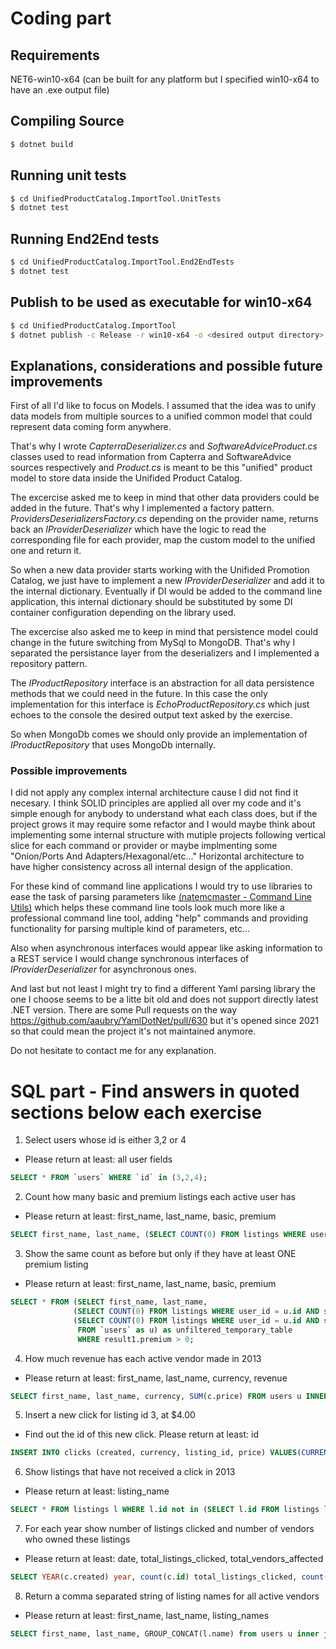 # **Coding part**

## Requirements

NET6-win10-x64 (can be built for any platform but I specified win10-x64 to have an .exe output file)

## Compiling Source

~~~bash
$ dotnet build 
~~~

## Running unit tests

~~~bash
$ cd UnifiedProductCatalog.ImportTool.UnitTests 
$ dotnet test
~~~

## Running End2End tests

~~~bash
$ cd UnifiedProductCatalog.ImportTool.End2EndTests 
$ dotnet test
~~~

## Publish to be used as executable for win10-x64

~~~bash
$ cd UnifiedProductCatalog.ImportTool 
$ dotnet publish -c Release -r win10-x64 -o <desired output directory>
~~~

## Explanations, considerations and possible future improvements

First of all I'd like to focus on Models.
I assumed that the idea was to unify data models from multiple sources to a unified common model that could represent data coming form anywhere. 

That's why I wrote *CapterraDeserializer.cs* and *SoftwareAdviceProduct.cs* classes used to read information from Capterra and SoftwareAdvice sources respectively and *Product.cs* is meant to be this "unified" product model to store data inside the Unifided Product Catalog.

The excercise asked me to keep in mind that other data providers could be added in the future. That's why I implemented a factory pattern. *ProvidersDeserializersFactory.cs* depending on the provider name, returns back an *IProviderDeserializer* which have the logic to read the corresponding file for each provider, map the custom model to the unified one and return it.

So when a new data provider starts working with the Unifided Promotion Catalog, we just have to implement a new *IProviderDeserializer* and add it to the internal dictionary. Eventually if DI would be added to the command line application, this internal dictionary should be substituted by some DI container configuration depending on the library used.

The excercise also asked me to keep in mind that persistence model could change in the future switching from MySql to MongoDB. That's why I separated the persistance layer from the deserializers and I implemented a repository pattern. 

The *IProductRepository* interface is an abstraction for all data persistence methods that we could need in the future. In this case the only implementation for this interface is *EchoProductRepository.cs* which just echoes to the console the desired output text asked by the exercise.

So when MongoDb comes we should only provide an implementation of *IProductRepository* that uses MongoDb internally.

### **Possible improvements**

I did not apply any complex internal architecture cause  I did not find it necesary. I think SOLID principles are applied all over my code and it's simple enough for anybody to understand what each class does, but if the project grows it may require some refactor and I would maybe think about implementing some internal structure with mutiple projects following vertical slice for each command or provider or maybe implmenting some "Onion/Ports And Adapters/Hexagonal/etc..." Horizontal architecture to have higher consistency across all internal design of the application.

For these kind of command line applications I would try to use libraries to ease the task of parsing parameters like [(natemcmaster - Command Line Utils)](https://github.com/natemcmaster/CommandLineUtils) which helps these command line tools look much more like a professional command line tool, adding "help" commands and providing functionality for parsing multiple kind of parameters, etc...

Also when asynchronous interfaces would appear like asking information to a REST service I would change synchronous interfaces of *IProviderDeserializer* for asynchronous ones.

And last but not least I might try to find a different Yaml parsing library the one I choose seems to be a litte bit old and does not support directly latest .NET version. There are some Pull requests on the way https://github.com/aaubry/YamlDotNet/pull/630 but it's opened since 2021 so that could mean the project it's not maintained anymore.

Do not hesitate to contact me for any explanation.

# **SQL part - Find answers in quoted sections below each exercise**

1. Select users whose id is either 3,2 or 4
- Please return at least: all user fields

~~~sql
SELECT * FROM `users` WHERE `id` in (3,2,4);
~~~

2. Count how many basic and premium listings each active user has
- Please return at least: first_name, last_name, basic, premium
~~~sql
SELECT first_name, last_name, (SELECT COUNT(0) FROM listings WHERE user_id = u.id AND status = 2) as basic, (SELECT COUNT(0) FROM listings WHERE user_id = u.id AND status = 3) as permium FROM `users` as u;
~~~
3. Show the same count as before but only if they have at least ONE premium listing
- Please return at least: first_name, last_name, basic, premium
~~~sql
SELECT * FROM (SELECT first_name, last_name, 
              (SELECT COUNT(0) FROM listings WHERE user_id = u.id AND status = 2) as basic, 
              (SELECT COUNT(0) FROM listings WHERE user_id = u.id AND status = 3) as premium 
               FROM `users` as u) as unfiltered_temporary_table
               WHERE result1.premium > 0;
~~~
4. How much revenue has each active vendor made in 2013
- Please return at least: first_name, last_name, currency, revenue
~~~sql
SELECT first_name, last_name, currency, SUM(c.price) FROM users u INNER JOIN listings l ON u.id = l.user_id INNER JOIN clicks c ON l.id = c.listing_id GROUP BY u.first_name, u.last_name, c.currency;
~~~
5. Insert a new click for listing id 3, at $4.00
- Find out the id of this new click. Please return at least: id
~~~sql
INSERT INTO clicks (created, currency, listing_id, price) VALUES(CURRENT_DATE(), 'USD', 3, 4.00);
~~~
6. Show listings that have not received a click in 2013
- Please return at least: listing_name
~~~sql
SELECT * FROM listings l WHERE l.id not in (SELECT l.id FROM listings l inner join clicks c on l.id = c.listing_id WHERE YEAR(c.created) = 2013);
~~~
7. For each year show number of listings clicked and number of vendors who owned these listings
- Please return at least: date, total_listings_clicked, total_vendors_affected
~~~sql
SELECT YEAR(c.created) year, count(c.id) total_listings_clicked, count(distinct l.id) total_vendros_affected FROM users u inner join listings l on u.id = l.user_id inner join clicks c on l.id = c.listing_id GROUP BY year;
~~~
8. Return a comma separated string of listing names for all active vendors
- Please return at least: first_name, last_name, listing_names
~~~sql
SELECT first_name, last_name, GROUP_CONCAT(l.name) from users u inner join listings l on u.id = l.user_id GROUP BY first_name, last_name;
~~~
